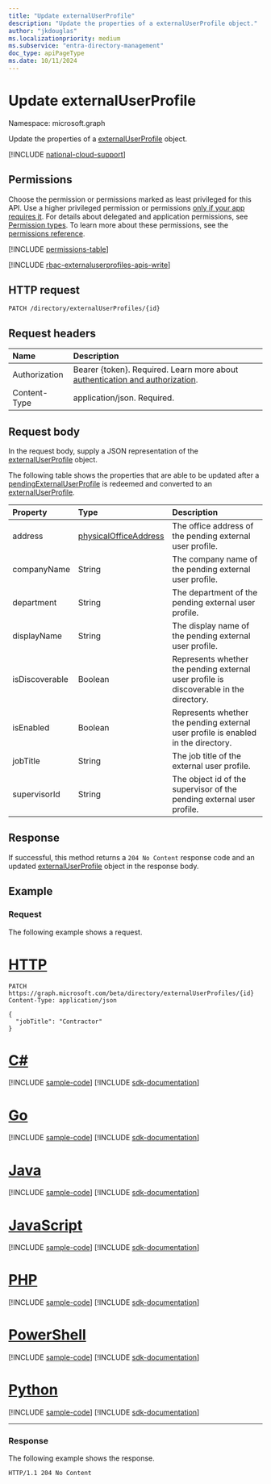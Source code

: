```yaml
---
title: "Update externalUserProfile"
description: "Update the properties of a externalUserProfile object."
author: "jkdouglas"
ms.localizationpriority: medium
ms.subservice: "entra-directory-management"
doc_type: apiPageType
ms.date: 10/11/2024
---
```


# Update externalUserProfile

Namespace: microsoft.graph

Update the properties of a [externalUserProfile](../resources/externaluserprofile.md) object.

[!INCLUDE [national-cloud-support](../../includes/global-only.md)]

## Permissions

Choose the permission or permissions marked as least privileged for this API. Use a higher privileged permission or permissions [only if your app requires it](/graph/permissions-overview#best-practices-for-using-microsoft-graph-permissions). For details about delegated and application permissions, see [Permission types](/graph/permissions-overview#permission-types). To learn more about these permissions, see the [permissions reference](/graph/permissions-reference).

<!-- { "blockType": "permissions", "name": "externaluserprofile_update" } -->
[!INCLUDE [permissions-table](../includes/permissions/externaluserprofile-update-permissions.md)]

[!INCLUDE [rbac-externaluserprofiles-apis-write](../includes/rbac-for-apis/rbac-externaluserprofiles-apis-write.md)]

## HTTP request

<!-- {
  "blockType": "ignored"
}
-->

```http
PATCH /directory/externalUserProfiles/{id}
```

## Request headers

|Name|Description|
|:---|:---|
|Authorization|Bearer {token}. Required. Learn more about [authentication and authorization](/graph/auth/auth-concepts).|
|Content-Type|application/json. Required.|

## Request body

In the request body, supply a JSON representation of the [externalUserProfile](../resources/externaluserprofile.md) object.

The following table shows the properties that are able to be updated after a [pendingExternalUserProfile](../resources/pendingexternaluserprofile.md) is redeemed and converted to an [externalUserProfile](../resources/externaluserprofile.md).

|Property|Type|Description|
|:---|:---|:---|
|address|[physicalOfficeAddress](../resources/physicalofficeaddress.md)|The office address of the pending external user profile.|
|companyName|String|The company name of the pending external user profile. |
|department|String|The department of the pending external user profile. |
|displayName|String|The display name of the pending external user profile.|
|isDiscoverable|Boolean|Represents whether the pending external user profile is discoverable in the directory.|
|isEnabled|Boolean|Represents whether the pending external user profile is enabled in the directory.|
|jobTitle|String|The job title of the external user profile.|
|supervisorId|String|The object id of the supervisor of the pending external user profile.|

## Response

If successful, this method returns a `204 No Content` response code and an updated [externalUserProfile](../resources/externaluserprofile.md) object in the response body.

## Example

### Request

The following example shows a request.

# [HTTP](#tab/http)
<!-- {
  "blockType": "request",
  "name": "update_externaluserprofile"
}
-->

```http
PATCH https://graph.microsoft.com/beta/directory/externalUserProfiles/{id}
Content-Type: application/json

{
  "jobTitle": "Contractor"
}
```

# [C#](#tab/csharp)
[!INCLUDE [sample-code](../includes/snippets/csharp/update-externaluserprofile-csharp-snippets.md)]
[!INCLUDE [sdk-documentation](../includes/snippets/snippets-sdk-documentation-link.md)]

# [Go](#tab/go)
[!INCLUDE [sample-code](../includes/snippets/go/update-externaluserprofile-go-snippets.md)]
[!INCLUDE [sdk-documentation](../includes/snippets/snippets-sdk-documentation-link.md)]

# [Java](#tab/java)
[!INCLUDE [sample-code](../includes/snippets/java/update-externaluserprofile-java-snippets.md)]
[!INCLUDE [sdk-documentation](../includes/snippets/snippets-sdk-documentation-link.md)]

# [JavaScript](#tab/javascript)
[!INCLUDE [sample-code](../includes/snippets/javascript/update-externaluserprofile-javascript-snippets.md)]
[!INCLUDE [sdk-documentation](../includes/snippets/snippets-sdk-documentation-link.md)]

# [PHP](#tab/php)
[!INCLUDE [sample-code](../includes/snippets/php/update-externaluserprofile-php-snippets.md)]
[!INCLUDE [sdk-documentation](../includes/snippets/snippets-sdk-documentation-link.md)]

# [PowerShell](#tab/powershell)
[!INCLUDE [sample-code](../includes/snippets/powershell/update-externaluserprofile-powershell-snippets.md)]
[!INCLUDE [sdk-documentation](../includes/snippets/snippets-sdk-documentation-link.md)]

# [Python](#tab/python)
[!INCLUDE [sample-code](../includes/snippets/python/update-externaluserprofile-python-snippets.md)]
[!INCLUDE [sdk-documentation](../includes/snippets/snippets-sdk-documentation-link.md)]

---

### Response

The following example shows the response.

<!-- {
  "blockType": "response",
  "truncated": true,
}
-->

```http
HTTP/1.1 204 No Content
```

<!-- {
  "type": "#page.annotation",
  "description": "Update externalUserProfile",
  "keywords": "",
  "section": "documentation",
  "tocPath": "",
  "suppressions": [
  ]
}-->
